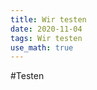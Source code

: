 ```yaml
---
title: Wir testen
date: 2020-11-04
tags: Wir testen
use_math: true
---
```


#Testen

<script type="text/javascript"> DiscourseEmbed = { discourseUrl: 'https://discourse.hatschito.xyz/', discourseEmbedUrl: 'https://hatschito.github.io/blog{{page.url}}' };
(function() { var d = document.createElement('script'); d.type = 'text/javascript'; d.async = true; d.src = DiscourseEmbed.discourseUrl + 'javascripts/embed.js'; (document.getElementsByTagName('head')[0] || document.getElementsByTagName('body')[0]).appendChild(d); })(); </script>
